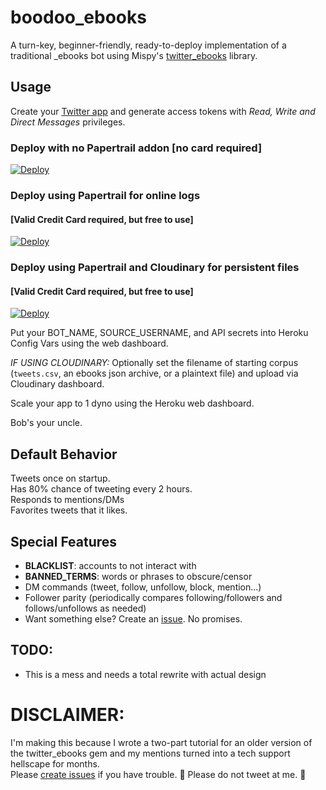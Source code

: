 # boodoo_ebooks

A turn-key, beginner-friendly, ready-to-deploy implementation of a traditional \_ebooks bot using Mispy's [twitter_ebooks](https://github.com/mispy/twitter_ebooks) library.

## Usage

Create your [Twitter app](https://apps.twitter.com) and generate access tokens with *Read, Write and Direct Messages* privileges.

### Deploy with no Papertrail addon [no card required]

[![Deploy](https://www.herokucdn.com/deploy/button.png)](https://heroku.com/deploy?template=https://github.com/BooDoo/ebooks_example/tree/deploy-no-card)

### Deploy using Papertrail for online logs
#### [Valid Credit Card required, but free to use]

[![Deploy](https://www.herokucdn.com/deploy/button.png)](https://heroku.com/deploy?template=https://github.com/BooDoo/ebooks_example/tree/deploy)

### Deploy using Papertrail and Cloudinary for persistent files
#### [Valid Credit Card required, but free to use]

[![Deploy](https://www.herokucdn.com/deploy/button.png)](https://heroku.com/deploy?template=https://github.com/BooDoo/ebooks_example/tree/persist-cloudinary)

Put your BOT_NAME, SOURCE_USERNAME, and API secrets into Heroku Config Vars using the web dashboard.

*IF USING CLOUDINARY:* Optionally set the filename of starting corpus (`tweets.csv`, an ebooks json archive, or a plaintext file) and upload via Cloudinary dashboard.

Scale your app to 1 dyno using the Heroku web dashboard.

Bob's your uncle.

## Default Behavior
Tweets once on startup.  
Has 80% chance of tweeting every 2 hours.  
Responds to mentions/DMs  
Favorites tweets that it likes.

## Special Features
- **BLACKLIST**: accounts to not interact with  
- **BANNED_TERMS**: words or phrases to obscure/censor  
- DM commands (tweet, follow, unfollow, block, mention...)  
- Follower parity (periodically compares following/followers and follows/unfollows as needed)  
- Want something else? Create an [issue](https://github.com/BooDoo/ebooks_example/issues). No promises.

## TODO:
- This is a mess and needs a total rewrite with actual design  

# DISCLAIMER:
I'm making this because I wrote a two-part tutorial for an older version of the twitter_ebooks gem and my mentions turned into a tech support hellscape for months.  
Please [create issues](https://github.com/BooDoo/ebooks_example/issues) if you have trouble. 🙏 Please do not tweet at me. 🙏

